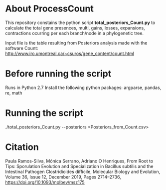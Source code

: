 # About ProcessCount

This repository constains the python script **total_posteriors_Count.py** to calculate the total gene presences, multi, gains, losses, expansions, contractions ocurring per each branch/node in a phylogenetic tree. 

Input file is the table resulting from Posteriors analysis made with the software Count:
http://www.iro.umontreal.ca/~csuros/gene_content/count.html

# Before running the script

Runs in Python 2.7
Install the following python packages: argparse, pandas, re, math

# Running the script

./total_posteriors_Count.py --posteriors <Posteriors_from_Count.csv>

# Citation

Paula Ramos-Silva, Mónica Serrano, Adriano O Henriques, From Root to Tips: Sporulation Evolution and Specialization in Bacillus subtilis and the Intestinal Pathogen Clostridioides difficile, Molecular Biology and Evolution, Volume 36, Issue 12, December 2019, Pages 2714–2736, https://doi.org/10.1093/molbev/msz175
